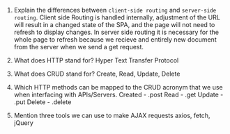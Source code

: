 1.  Explain the differences between `client-side routing` and `server-side routing`.
        Client side Routing is handled internally, adjustment of the URL will result in a changed state of the SPA, and the page will not need to refresh to display changes.
        In server side routing it is necessary for the whole page to refresh because we recieve and entirely new document from the server when we send a get request.

1.  What does HTTP stand for?
        Hyper Text Transfer Protocol
1.  What does CRUD stand for?
        Create, Read, Update, Delete
1.  Which HTTP methods can be mapped to the CRUD acronym that we use when interfacing with APIs/Servers.
        Created - .post
        Read - .get
        Update - .put
        Delete - .delete
1.  Mention three tools we can use to make AJAX requests
        axios, fetch, jQuery